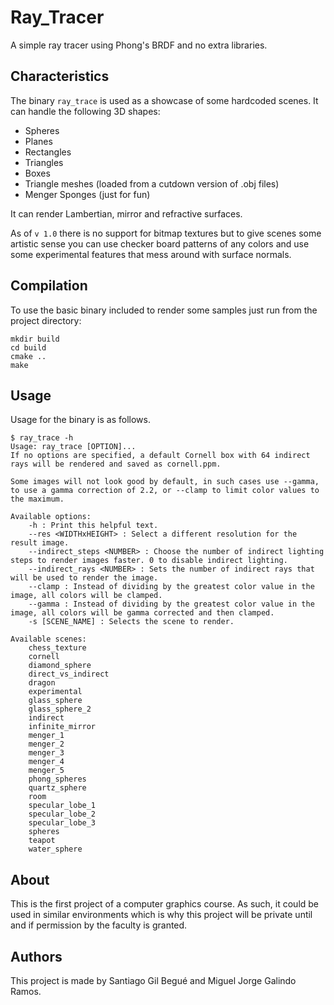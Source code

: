 Ray_Tracer
=============
A simple ray tracer using Phong's BRDF and no extra libraries.

Characteristics
------------
The binary `ray_trace` is used as a showcase of some hardcoded scenes. It can handle the following 3D shapes:

* Spheres
* Planes
* Rectangles
* Triangles
* Boxes
* Triangle meshes (loaded from a cutdown version of .obj files)
* Menger Sponges (just for fun)

It can render Lambertian, mirror and refractive surfaces.

As of `v 1.0` there is no support for bitmap textures but to give scenes some artistic sense you can use checker board patterns of any colors and use some experimental features that mess around with surface normals.

Compilation
-------------
To use the basic binary included to render some samples just run from the project directory:

```
mkdir build
cd build
cmake ..
make
```

Usage
-------------
Usage for the binary is as follows.
```
$ ray_trace -h
Usage: ray_trace [OPTION]...
If no options are specified, a default Cornell box with 64 indirect rays will be rendered and saved as cornell.ppm.

Some images will not look good by default, in such cases use --gamma, to use a gamma correction of 2.2, or --clamp to limit color values to the maximum.

Available options:
	-h : Print this helpful text.
	--res <WIDTHxHEIGHT> : Select a different resolution for the result image.
	--indirect_steps <NUMBER> : Choose the number of indirect lighting steps to render images faster. 0 to disable indirect lighting.
	--indirect_rays <NUMBER> : Sets the number of indirect rays that will be used to render the image.
	--clamp : Instead of dividing by the greatest color value in the image, all colors will be clamped.
	--gamma : Instead of dividing by the greatest color value in the image, all colors will be gamma corrected and then clamped.
	-s [SCENE_NAME] : Selects the scene to render.

Available scenes:
	chess_texture
	cornell
	diamond_sphere
	direct_vs_indirect
	dragon
	experimental
	glass_sphere
	glass_sphere_2
	indirect
	infinite_mirror
	menger_1
	menger_2
	menger_3
	menger_4
	menger_5
	phong_spheres
	quartz_sphere
	room
	specular_lobe_1
	specular_lobe_2
	specular_lobe_3
	spheres
	teapot
	water_sphere

```

About
-------------
This is the first project of a computer graphics course. As such, it could be used in similar environments which is why this project will be private until and if permission by the faculty is granted.

Authors
-------------
This project is made by Santiago Gil Begué and Miguel Jorge Galindo Ramos.
